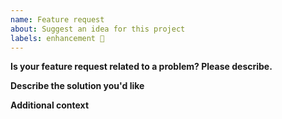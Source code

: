 ```yaml
---
name: Feature request
about: Suggest an idea for this project
labels: enhancement 🚀
---
```


<!--
    Note that before opening an issue, you can chat maintainer of this project on channel
    #vitamin-android in Vitamin Slack. More information here: https://www.decathlon.design/726f8c765/p/195920-contributing

    If you want to know how to contribute to this project, you can check our CONTRIBUTING file:
    https://github.com/dktunited/vitamin-compose/blob/main/CONTRIBUTING.md

    If a section isn't adapted for your request, please remove it to avoid any unnecessary section.
-->

**Is your feature request related to a problem? Please describe.**
<!-- A clear and concise description of what the problem is. Ex. I'm always frustrated when [...] -->

**Describe the solution you'd like**
<!-- A clear and concise description of what you want to happen. -->

**Additional context**
<!-- Add any other context or screenshots about the feature request here. -->